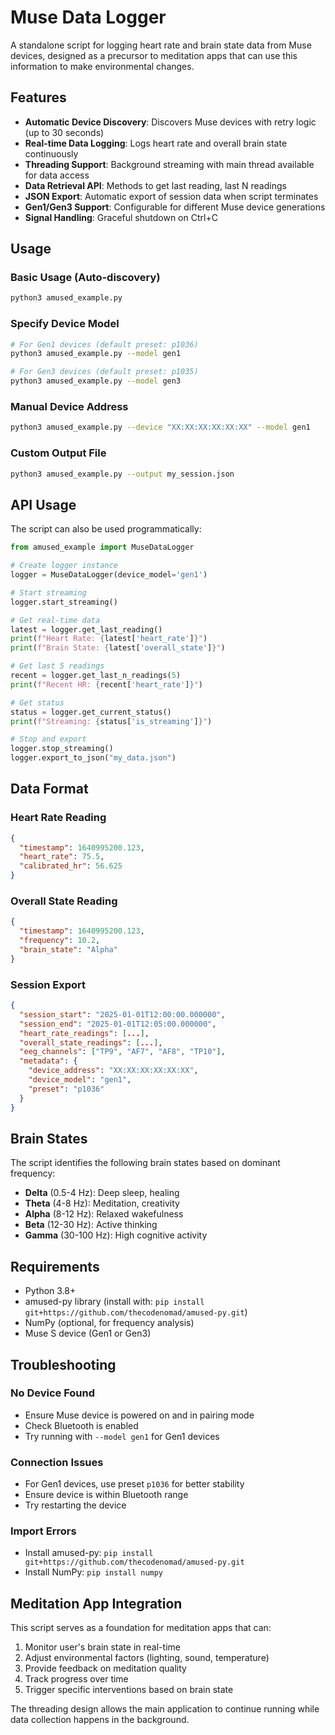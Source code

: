 # Muse Data Logger

A standalone script for logging heart rate and brain state data from Muse devices, designed as a precursor to meditation apps that can use this information to make environmental changes.

## Features

- **Automatic Device Discovery**: Discovers Muse devices with retry logic (up to 30 seconds)
- **Real-time Data Logging**: Logs heart rate and overall brain state continuously
- **Threading Support**: Background streaming with main thread available for data access
- **Data Retrieval API**: Methods to get last reading, last N readings
- **JSON Export**: Automatic export of session data when script terminates
- **Gen1/Gen3 Support**: Configurable for different Muse device generations
- **Signal Handling**: Graceful shutdown on Ctrl+C

## Usage

### Basic Usage (Auto-discovery)

```bash
python3 amused_example.py
```

### Specify Device Model

```bash
# For Gen1 devices (default preset: p1036)
python3 amused_example.py --model gen1

# For Gen3 devices (default preset: p1035)
python3 amused_example.py --model gen3
```

### Manual Device Address

```bash
python3 amused_example.py --device "XX:XX:XX:XX:XX:XX" --model gen1
```

### Custom Output File

```bash
python3 amused_example.py --output my_session.json
```

## API Usage

The script can also be used programmatically:

```python
from amused_example import MuseDataLogger

# Create logger instance
logger = MuseDataLogger(device_model='gen1')

# Start streaming
logger.start_streaming()

# Get real-time data
latest = logger.get_last_reading()
print(f"Heart Rate: {latest['heart_rate']}")
print(f"Brain State: {latest['overall_state']}")

# Get last 5 readings
recent = logger.get_last_n_readings(5)
print(f"Recent HR: {recent['heart_rate']}")

# Get status
status = logger.get_current_status()
print(f"Streaming: {status['is_streaming']}")

# Stop and export
logger.stop_streaming()
logger.export_to_json("my_data.json")
```

## Data Format

### Heart Rate Reading
```json
{
  "timestamp": 1640995200.123,
  "heart_rate": 75.5,
  "calibrated_hr": 56.625
}
```

### Overall State Reading
```json
{
  "timestamp": 1640995200.123,
  "frequency": 10.2,
  "brain_state": "Alpha"
}
```

### Session Export
```json
{
  "session_start": "2025-01-01T12:00:00.000000",
  "session_end": "2025-01-01T12:05:00.000000",
  "heart_rate_readings": [...],
  "overall_state_readings": [...],
  "eeg_channels": ["TP9", "AF7", "AF8", "TP10"],
  "metadata": {
    "device_address": "XX:XX:XX:XX:XX:XX",
    "device_model": "gen1",
    "preset": "p1036"
  }
}
```

## Brain States

The script identifies the following brain states based on dominant frequency:

- **Delta** (0.5-4 Hz): Deep sleep, healing
- **Theta** (4-8 Hz): Meditation, creativity
- **Alpha** (8-12 Hz): Relaxed wakefulness
- **Beta** (12-30 Hz): Active thinking
- **Gamma** (30-100 Hz): High cognitive activity

## Requirements

- Python 3.8+
- amused-py library (install with: `pip install git+https://github.com/thecodenomad/amused-py.git`)
- NumPy (optional, for frequency analysis)
- Muse S device (Gen1 or Gen3)

## Troubleshooting

### No Device Found
- Ensure Muse device is powered on and in pairing mode
- Check Bluetooth is enabled
- Try running with `--model gen1` for Gen1 devices

### Connection Issues
- For Gen1 devices, use preset `p1036` for better stability
- Ensure device is within Bluetooth range
- Try restarting the device

### Import Errors
- Install amused-py: `pip install git+https://github.com/thecodenomad/amused-py.git`
- Install NumPy: `pip install numpy`

## Meditation App Integration

This script serves as a foundation for meditation apps that can:

1. Monitor user's brain state in real-time
2. Adjust environmental factors (lighting, sound, temperature)
3. Provide feedback on meditation quality
4. Track progress over time
5. Trigger specific interventions based on brain state

The threading design allows the main application to continue running while data collection happens in the background.